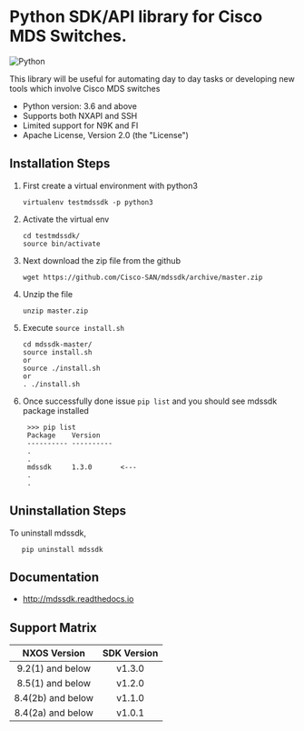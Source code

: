 # Python SDK/API library for Cisco MDS Switches.

![Python](https://img.shields.io/badge/python-v3.6+-blue.svg)

This library will be useful for automating day to day tasks or developing new tools which involve Cisco MDS switches

* Python version: 3.6 and above
* Supports both NXAPI and SSH
* Limited support for N9K and FI 
* Apache License, Version 2.0 (the "License")

## Installation Steps

1) First create a virtual environment with python3

       virtualenv testmdssdk -p python3

2) Activate the virtual env

       cd testmdssdk/
       source bin/activate

3) Next download the zip file from the github

       wget https://github.com/Cisco-SAN/mdssdk/archive/master.zip

4) Unzip the file

       unzip master.zip 

5) Execute `source install.sh`

       cd mdssdk-master/
       source install.sh
       or
       source ./install.sh
       or 
       . ./install.sh

6) Once successfully done issue `pip list` and you should see mdssdk package installed

        >>> pip list
        Package    Version   
        ---------- ----------
        .
        . 
        mdssdk     1.3.0       <---
        .
        .

## Uninstallation Steps

To uninstall mdssdk,

       pip uninstall mdssdk

## Documentation

* http://mdssdk.readthedocs.io

## Support Matrix

|**NXOS Version**|**SDK Version** |
| :------: | :------:  |
| 9.2(1) and below | v1.3.0 |
| 8.5(1) and below | v1.2.0 |
| 8.4(2b) and below | v1.1.0 |
| 8.4(2a) and below | v1.0.1 |

